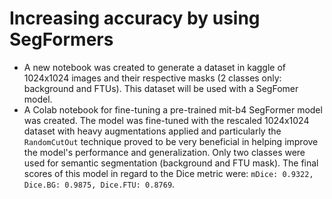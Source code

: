 # Increasing accuracy by using SegFormers
- A new notebook was created to generate a dataset in kaggle of 1024x1024 images and 
their respective masks (2 classes only: background and FTUs). This dataset will be used
with a SegFomer model.
- A Colab notebook for fine-tuning a pre-trained mit-b4 SegFormer model was created. The 
model was fine-tuned with the rescaled 1024x1024 dataset with heavy augmentations applied
and particularly the `RandomCutOut` technique proved to be very beneficial in helping improve 
the model's performance and generalization. Only two classes were used for semantic segmentation
(background and FTU mask). The final scores of this model in regard to the
Dice metric were: `mDice: 0.9322, Dice.BG: 0.9875, Dice.FTU: 0.8769`.
